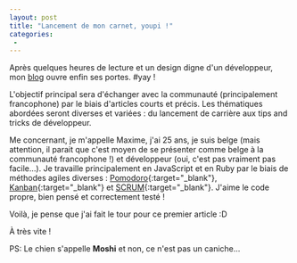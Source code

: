 ```yaml
---
layout: post
title: "Lancement de mon carnet, youpi !"
categories:
 -
---
```

Après quelques heures de lecture et un design digne d'un développeur, mon [blog](http://maximesahroui.be) ouvre enfin ses portes. #yay !

L'objectif principal sera d'échanger avec la communauté (principalement francophone) par le biais d'articles courts et précis. Les thématiques abordées seront diverses et variées : du lancement de carrière aux tips and tricks de développeur.

Me concernant, je m'appelle Maxime, j'ai 25 ans, je suis belge (mais attention, il parait que c'est moyen de se présenter comme belge à la communauté francophone !) et développeur (oui, c'est pas vraiment pas facile...). Je travaille principalement en JavaScript et en Ruby par le biais de méthodes agiles diverses : [Pomodoro](http://fr.wikipedia.org/wiki/Technique_Pomodoro){:target="_blank"}, [Kanban](http://fr.wikipedia.org/wiki/Kanban){:target="_blank"} et [SCRUM](http://fr.wikipedia.org/wiki/Scrum_(m%C3%A9thode)){:target="_blank"}. J'aime le code propre, bien pensé et correctement testé !

Voilà, je pense que j'ai fait le tour pour ce premier article :D

À très vite !

PS: Le chien s'appelle __Moshi__ et non, ce n'est pas un caniche...
